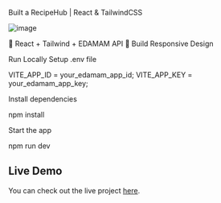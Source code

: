 Built a RecipeHub | React & TailwindCSS

![image](https://github.com/user-attachments/assets/c2c9e62d-7be5-44d0-b4c7-8401fffe1be4)


🌟 React + Tailwind + EDAMAM API
🎃 Build Responsive Design

Run Locally
Setup .env file

VITE_APP_ID = your_edamam_app_id;
VITE_APP_KEY = your_edamam_app_key;

Install dependencies

npm install

Start the app

npm run dev

## Live Demo

You can check out the live project [here](https://mom-s-magic.onrender.com/).


